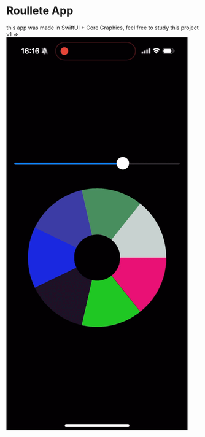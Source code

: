 # Roullete App

this app was made in SwiftUI + Core Graphics, feel free to study this project
v1 => 
![preview app](v1.gif)